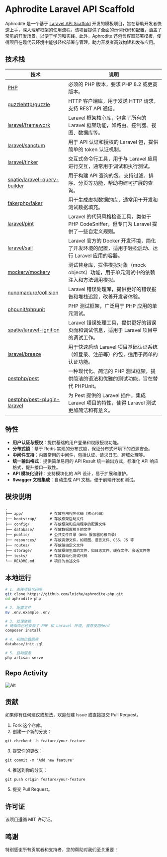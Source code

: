 # Aphrodite Laravel API Scaffold

Aphrodite 是一个基于 [Laravel API Scaffold](https://github.com/redot-src/laravel-api-scaffold) 开发的模板项目，旨在帮助开发者快速上手，深入理解框架的使用流程。该项目提供了全面的示例代码和配置，涵盖了常见的开发场景，以便于学习和实践。此外，Aphrodite 还包含容器部署模板，使得项目在现代云环境中能够轻松部署与管理，助力开发者高效构建和发布应用。

## 技术栈

| 技术                                                                            | 说明                                                                                            |
| ------------------------------------------------------------------------------- | ----------------------------------------------------------------------------------------------- |
| [PHP](https://www.php.net/)                                                     | 必须的 PHP 版本，要求 PHP 8.2 或更高版本。                                                      |
| [guzzlehttp/guzzle](https://github.com/guzzle/guzzle)                           | HTTP 客户端库，用于发送 HTTP 请求，支持 REST API 通信。                                         |
| [laravel/framework](https://github.com/laravel/framework)                       | Laravel 框架核心库，包含了所有的 Laravel 框架功能，如路由、控制器、视图、数据库等。             |
| [laravel/sanctum](https://github.com/laravel/sanctum)                           | 用于 API 认证和授权的 Laravel 包，提供简单的 token 认证机制。                                   |
| [laravel/tinker](https://github.com/laravel/tinker)                             | 交互式命令行工具，用于与 Laravel 应用进行交互，通常用于调试和执行测试。                         |
| [spatie/laravel-query-builder](https://github.com/spatie/laravel-query-builder) | 用于构建 API 查询的包，支持过滤、排序、分页等功能，帮助构建可扩展的查询。                       |
| [fakerphp/faker](https://github.com/FakerPHP/Faker)                             | 用于生成虚拟数据的库，通常用于开发和测试数据填充。                                              |
| [laravel/pint](https://github.com/laravel/pint)                                 | Laravel 的代码风格检查工具，类似于 PHP CodeSniffer，但专门为 Laravel 提供了一些自定义规则。     |
| [laravel/sail](https://github.com/laravel/sail)                                 | Laravel 官方的 Docker 开发环境，简化了开发环境的配置，适用于轻松启动、运行 Laravel 应用的容器。 |
| [mockery/mockery](https://github.com/mockery/mockery)                           | 测试替身库，提供模拟对象（mock objects）功能，用于单元测试中的依赖注入和方法调用模拟。          |
| [nunomaduro/collision](https://github.com/nunomaduro/collision)                 | Laravel 错误处理库，提供更好的错误报告和堆栈追踪，改善开发者体验。                              |
| [phpunit/phpunit](https://phpunit.de/)                                          | PHP 测试框架，广泛用于 PHP 应用的单元测试。                                                     |
| [spatie/laravel-ignition](https://github.com/spatie/laravel-ignition)           | Laravel 错误处理工具，提供更好的错误页面和调试信息，适用于 Laravel 项目中的调试工作。           |
| [laravel/breeze](https://github.com/laravel/breeze)                             | 用于快速启动 Laravel 项目基础认证系统（如登录、注册等）的包，适用于简单的认证功能。             |
| [pestphp/pest](https://pestphp.com/)                                            | 一种现代化、简洁的 PHP 测试框架，提供简洁的语法和优雅的测试功能，旨在替代 PHPUnit。             |
| [pestphp/pest-plugin-laravel](https://pestphp.com/)                             | 为 Pest 提供的 Laravel 插件，集成 Laravel 项目的特性，使得 Laravel 测试更加简洁和有意义。       |

## 特性

- **用户认证与授权**：提供基础的用户登录和权限授权功能。
- **分布式锁**：基于 Redis 实现的分布式锁，保证分布式环境下的资源安全。
- **中间件支持**：内置常用的中间件，包括认证、请求日志、跨域处理等。
- **统一输出格式**：提供简单易用的 API Result 统一输出方式，标准化 API 响应格式，提升接口一致性。
- **API 模块化设计**：支持模块化的 API 设计，易于扩展和维护。
- **Swagger 文档集成**：自动生成 API 文档，便于前端开发和测试。

## 模块说明

```
.
├── app/            # 存放应用程序代码（核心代码）
├── bootstrap/      # 存放框架启动文件
├── config/         # 存放框架和应用程序的配置文件
├── database/       # 存放数据库相关的文件
├── public/         # 公共文件目录（Web 服务器的根目录）
├── resources/      # 存放资源文件，如视图、语言文件、CSS、JS 等
├── routes/         # 存放路由定义文件
├── storage/        # 存放框架生成的文件，如日志文件、缓存文件、会话文件等
├── tests/          # 存放自动化测试代码
└── README.md       # 项目的自述文件
```

## 本地运行

```bash
# 1. 克隆项目代码库
git clone https://github.com/lniche/aphrodite-php.git
cd aphrodite-php

# 2. 配置文件
mv .env.example .env

# 3. 处理依赖
# 确保你已经安装了 PHP 和 Laravel 环境, 推荐使用Herd
composer install

# 4. 初始化数据库
database/init.sql

# 5. 启动服务
php artisan serve
```

## Repo Activity

![Alt](https://repobeats.axiom.co/api/embed/92f87152abeaf234940e0a4979ac2644ab05a54f.svg "Repobeats analytics image")

## 贡献

如果你有任何建议或想法，欢迎创建 Issue 或直接提交 Pull Request。

1. Fork 这个仓库。
2. 创建一个新的分支：

```
git checkout -b feature/your-feature
```

3. 提交你的更改：

```
git commit -m 'Add new feature'
```

4. 推送到你的分支：

```
git push origin feature/your-feature
```

5. 提交 Pull Request。

## 许可证

该项目遵循 MIT 许可证。

## 鸣谢

特别感谢所有贡献者和支持者，您的帮助对我们至关重要！

